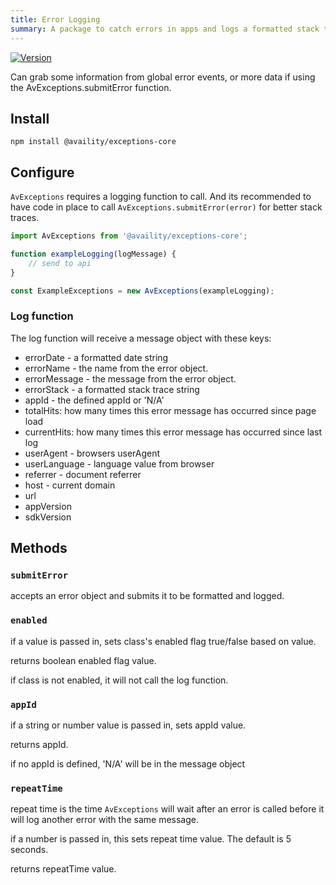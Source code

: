 ```yaml
---
title: Error Logging
summary: A package to catch errors in apps and logs a formatted stack trace.
---
```


[![Version](https://img.shields.io/npm/v/@availity/exceptions-core.svg?style=for-the-badge)](https://www.npmjs.com/package/@availity/exceptions-core)

Can grab some information from global error events, or more data if using the AvExceptions.submitError function.

## Install

`npm install @availity/exceptions-core`

## Configure

`AvExceptions` requires a logging function to call. And its recommended to have code in place to call `AvExceptions.submitError(error)` for better stack traces.

```javascript
import AvExceptions from '@availity/exceptions-core';

function exampleLogging(logMessage) {
    // send to api
}

const ExampleExceptions = new AvExceptions(exampleLogging);
```

### Log function

The log function will receive a message object with these keys:

-   errorDate - a formatted date string
-   errorName - the name from the error object.
-   errorMessage - the message from the error object.
-   errorStack - a formatted stack trace string
-   appId - the defined appId or 'N/A'
-   totalHits: how many times this error message has occurred since page load
-   currentHits: how many times this error message has occurred since last log
-   userAgent - browsers userAgent
-   userLanguage - language value from browser
-   referrer - document referrer
-   host - current domain
-   url
-   appVersion
-   sdkVersion

## Methods

### `submitError`

accepts an error object and submits it to be formatted and logged.

### `enabled`

if a value is passed in, sets class's enabled flag true/false based on value.

returns boolean enabled flag value.

if class is not enabled, it will not call the log function.

### `appId`

if a string or number value is passed in, sets appId value.

returns appId.

if no appId is defined, 'N/A' will be in the message object

### `repeatTime`

repeat time is the time `AvExceptions` will wait after an error is called before it will log another error with the same message.

if a number is passed in, this sets repeat time value. The default is 5 seconds.

returns repeatTime value.
